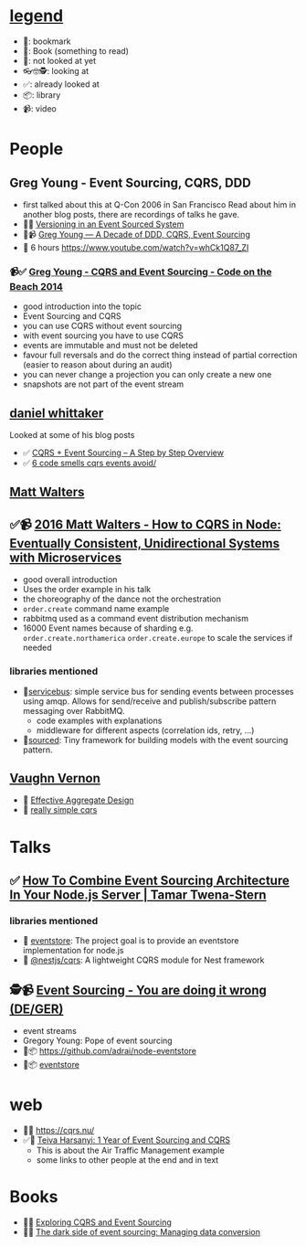# [legend](https://emojipedia.org)
* 🔖: bookmark
* 📕: Book (something to read)
* 🔭: not looked at yet
* 👓🤓🕵️: looking at
* ✅: already looked at
* 📦: library
* 📹: video

# People
## Greg Young - Event Sourcing, CQRS, DDD
- first talked about this at Q-Con 2006 in San Francisco
Read about him in another blog posts, there are recordings of talks he gave.
- 🔭📕 [Versioning in an Event Sourced System](https://leanpub.com/esversioning)
- 🔭📹 [Greg Young — A Decade of DDD, CQRS, Event Sourcing](https://www.youtube.com/watch?v=LDW0QWie21s)
- 🔭 6 hours https://www.youtube.com/watch?v=whCk1Q87_ZI

### 📹✅ [Greg Young - CQRS and Event Sourcing - Code on the Beach 2014](https://www.youtube.com/watch?v=JHGkaShoyNs)
- good introduction into the topic
- Event Sourcing and CQRS
- you can use CQRS without event sourcing
- with event sourcing you have to use CQRS
- events are immutable and must not be deleted
- favour full reversals and do the correct thing instead of partial correction (easier to reason about during an audit)
- you can never change a projection you can only create a new one
- snapshots are not part of the event stream


## [daniel whittaker](http://danielwhittaker.me/)
Looked at some of his blog posts
- ✅ [CQRS + Event Sourcing – A Step by Step Overview](http://danielwhittaker.me/2014/10/02/cqrs-step-step-guide-flow-typical-application/)
- ✅ [6 code smells cqrs events avoid/](http://danielwhittaker.me/2014/10/18/6-code-smells-cqrs-events-avoid/)

## [Matt Walters](https://github.com/mateodelnorte)
## ✅📹 [2016 Matt Walters - How to CQRS in Node: Eventually Consistent, Unidirectional Systems with Microservices](https://www.youtube.com/watch?v=4k7bLtqXb8c)
- good overall introduction
- Uses the order example in his talk
- the choreography of the dance not the orchestration
- `order.create` command name example
- rabbitmq used as a command event distribution mechanism
- 16000 Event names because of sharding e.g. `order.create.northamerica` `order.create.europe` to scale the services if needed

### libraries mentioned
- 🔭[servicebus](https://www.npmjs.com/package/servicebus): simple service bus for sending events between processes using amqp. Allows for send/receive and publish/subscribe pattern messaging over RabbitMQ.
  - code examples with explanations
  - middleware for different aspects (correlation ids, retry, ...)
- 🔭[sourced](https://www.npmjs.com/package/sourced):  Tiny framework for building models with the event sourcing pattern.


## [Vaughn Vernon](https://twitter.com/VaughnVernon)

- 🔭 [Effective Aggregate Design](https://dddcommunity.org/library/vernon_2011/)
- 🔭 [really simple cqrs](https://kalele.io/really-simple-cqrs/)

# Talks
## ✅ [How To Combine Event Sourcing Architecture In Your Node.js Server | Tamar Twena-Stern](https://www.youtube.com/watch?v=eOqgg0xmG3w)
### libraries mentioned
- 🔭 [eventstore](https://www.npmjs.com/package/eventstore): The project goal is to provide an eventstore implementation for node.js
- 🔭 [@nestjs/cqrs](https://www.npmjs.com/package/@nestjs/cqrs): A lightweight CQRS module for Nest framework

## 🕵📹 [Event Sourcing - You are doing it wrong (DE/GER)](https://www.youtube.com/watch?v=2IoinhMv6Aw)
- event streams
- Gregory Young: Pope of event sourcing
- 🔭📦 https://github.com/adrai/node-eventstore
- 🔭📦 [eventstore](https://eventstore.org/)

# web
- 🔭📕 https://cqrs.nu/
- ✅📕 [Teiva Harsanyi: 1 Year of Event Sourcing and CQRS](https://hackernoon.com/1-year-of-event-sourcing-and-cqrs-fb9033ccd1c6)
  - This is about the Air Traffic Management example
  - some links to other people at the end and in text

# Books
- 🔭📕 [Exploring CQRS and Event Sourcing](https://www.amazon.com/Exploring-CQRS-Event-Sourcing-maintainability)
- 🔭📕 [The dark side of event sourcing: Managing data conversion](https://www.researchgate.net/publication/315637858_The_dark_side_of_event_sourcing_Managing_data_conversion)

